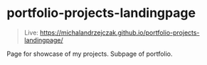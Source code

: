 # portfolio-projects-landingpage

> Live: https://michalandrzejczak.github.io/portfolio-projects-landingpage/

Page for showcase of my projects. Subpage of portfolio.
